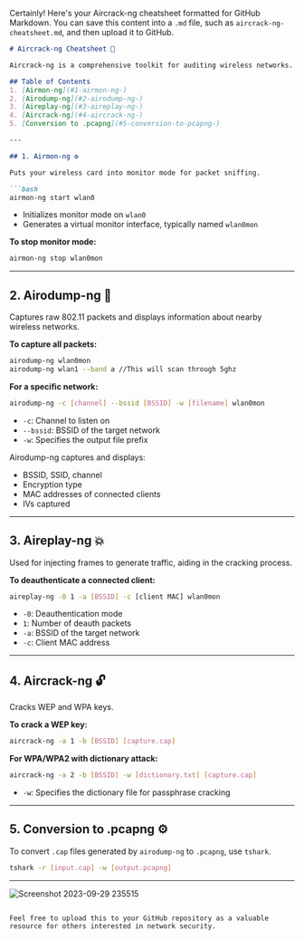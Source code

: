 Certainly! Here's your Aircrack-ng cheatsheet formatted for GitHub Markdown. You can save this content into a `.md` file, such as `aircrack-ng-cheatsheet.md`, and then upload it to GitHub.

```markdown
# Aircrack-ng Cheatsheet 🚀

Aircrack-ng is a comprehensive toolkit for auditing wireless networks. This cheatsheet outlines the key tools and usages.

## Table of Contents
1. [Airmon-ng](#1-airmon-ng-️)
2. [Airodump-ng](#2-airodump-ng-)
3. [Aireplay-ng](#3-aireplay-ng-)
4. [Aircrack-ng](#4-aircrack-ng-)
5. [Conversion to .pcapng](#5-conversion-to-pcapng-)

---

## 1. Airmon-ng ⚙️

Puts your wireless card into monitor mode for packet sniffing.

```bash
airmon-ng start wlan0
```

- Initializes monitor mode on `wlan0`
- Generates a virtual monitor interface, typically named `wlan0mon`

**To stop monitor mode:**

```bash
airmon-ng stop wlan0mon
```

---

## 2. Airodump-ng 📡

Captures raw 802.11 packets and displays information about nearby wireless networks.

**To capture all packets:**

```bash
airodump-ng wlan0mon
airodump-ng wlan1 --band a //This will scan through 5ghz
```

**For a specific network:**

```bash
airodump-ng -c [channel] --bssid [BSSID] -w [filename] wlan0mon
```

- `-c`: Channel to listen on
- `--bssid`: BSSID of the target network
- `-w`: Specifies the output file prefix

Airodump-ng captures and displays:

- BSSID, SSID, channel
- Encryption type
- MAC addresses of connected clients
- IVs captured

---

## 3. Aireplay-ng 💥

Used for injecting frames to generate traffic, aiding in the cracking process.

**To deauthenticate a connected client:**

```bash
aireplay-ng -0 1 -a [BSSID] -c [client MAC] wlan0mon
```

- `-0`: Deauthentication mode
- `1`: Number of deauth packets
- `-a`: BSSID of the target network
- `-c`: Client MAC address

---

## 4. Aircrack-ng 🔓

Cracks WEP and WPA keys.

**To crack a WEP key:**

```bash
aircrack-ng -a 1 -b [BSSID] [capture.cap]
```

**For WPA/WPA2 with dictionary attack:**

```bash
aircrack-ng -a 2 -b [BSSID] -w [dictionary.txt] [capture.cap]
```

- `-w`: Specifies the dictionary file for passphrase cracking

---

## 5. Conversion to .pcapng ⚙️

To convert `.cap` files generated by `airodump-ng` to `.pcapng`, use `tshark`.

```bash
tshark -r [input.cap] -w [output.pcapng]
```

---

![Screenshot 2023-09-29 235515](https://prod-files-secure.s3.us-west-2.amazonaws.com/bf265c8c-d3a5-4ac6-a1a2-6ff195c8b0c7/acffe655-5392-4cf3-8f9d-b6696bbe9244/Screenshot_2023-09-29_235515.png)
```

Feel free to upload this to your GitHub repository as a valuable resource for others interested in network security.

